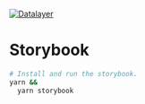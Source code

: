 [![Datalayer](https://raw.githubusercontent.com/datalayer/datalayer/main/res/logo/datalayer-25.svg?sanitize=true)](https://datalayer.io)

# Storybook

```bash
# Install and run the storybook.
yarn &&
  yarn storybook
```
